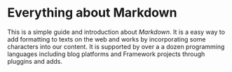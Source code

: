 # **Everything about Markdown**

This is a simple guide and introduction about _Markdown_.  It is a easy way to add formatting to texts on the web and works by incorporating some characters into our content.  It is supported by over a a dozen programming languages including blog platforms and Framework projects through pluggins and adds.